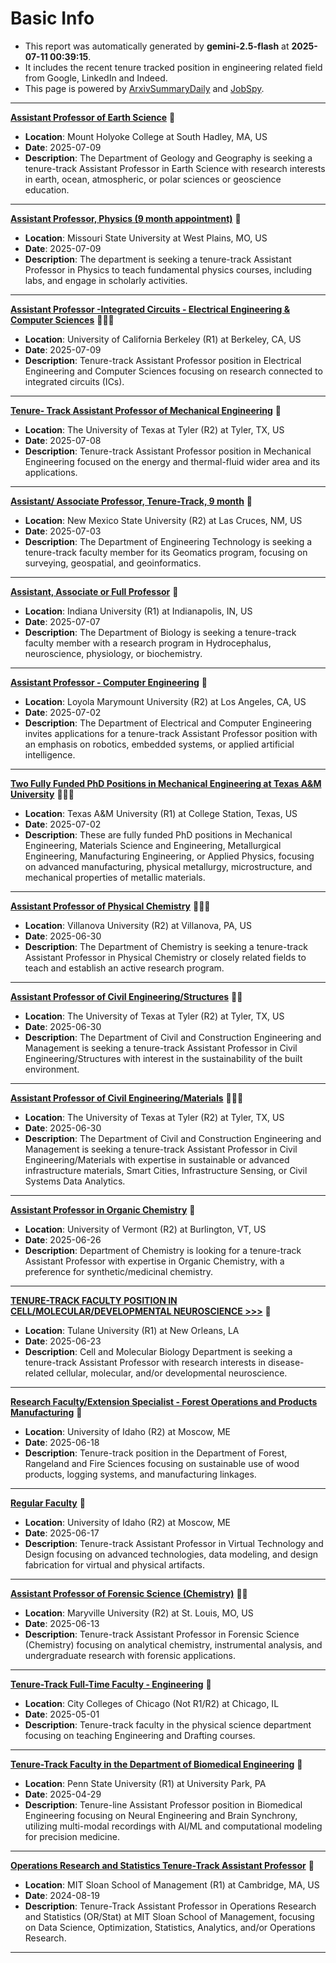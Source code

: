 
# Basic Info
- This report was automatically generated by **gemini-2.5-flash** at **2025-07-11 00:39:15**.  
- It includes the recent tenure tracked position in engineering related field from Google, LinkedIn and Indeed.  
- This page is powered by [ArxivSummaryDaily](https://github.com/dong-zehao/ArxivSummaryDaily) and [JobSpy](https://github.com/speedyapply/JobSpy).
---
**[Assistant Professor of Earth Science](https://www.indeed.com/viewjob?jk=513a853519f16bea)** 🌟
- **Location**: Mount Holyoke College at South Hadley, MA, US
- **Date**: 2025-07-09
- **Description**: The Department of Geology and Geography is seeking a tenure-track Assistant Professor in Earth Science with research interests in earth, ocean, atmospheric, or polar sciences or geoscience education.
---
**[Assistant Professor, Physics (9 month appointment)](https://www.indeed.com/viewjob?jk=619dcc66ed6e21a4)** 🌟
- **Location**: Missouri State University at West Plains, MO, US
- **Date**: 2025-07-09
- **Description**: The department is seeking a tenure-track Assistant Professor in Physics to teach fundamental physics courses, including labs, and engage in scholarly activities.
---
**[Assistant Professor -Integrated Circuits - Electrical Engineering & Computer Sciences](https://www.indeed.com/viewjob?jk=c6c659453208b747)** 🌟🌟🌟
- **Location**: University of California Berkeley (R1) at Berkeley, CA, US
- **Date**: 2025-07-09
- **Description**: Tenure-track Assistant Professor position in Electrical Engineering and Computer Sciences focusing on research connected to integrated circuits (ICs).
---
**[Tenure- Track Assistant Professor of Mechanical Engineering](https://www.indeed.com/viewjob?jk=ce570dd30c6aac80)** 🌟
- **Location**: The University of Texas at Tyler (R2) at Tyler, TX, US
- **Date**: 2025-07-08
- **Description**: Tenure-track Assistant Professor position in Mechanical Engineering focused on the energy and thermal-fluid wider area and its applications.
---
**[Assistant/ Associate Professor, Tenure-Track, 9 month](https://www.indeed.com/viewjob?jk=1381bf61c9e575cd)** 🌟
- **Location**: New Mexico State University (R2) at Las Cruces, NM, US
- **Date**: 2025-07-03
- **Description**: The Department of Engineering Technology is seeking a tenure-track faculty member for its Geomatics program, focusing on surveying, geospatial, and geoinformatics.
---
**[Assistant, Associate or Full Professor](https://www.indeed.com/viewjob?jk=a2ff5e47d98e6ae4)** 🌟
- **Location**: Indiana University (R1) at Indianapolis, IN, US
- **Date**: 2025-07-07
- **Description**: The Department of Biology is seeking a tenure-track faculty member with a research program in Hydrocephalus, neuroscience, physiology, or biochemistry.
---
**[Assistant Professor - Computer Engineering](https://www.indeed.com/viewjob?jk=df00fc4e0c42eb7c)** 🌟
- **Location**: Loyola Marymount University (R2) at Los Angeles, CA, US
- **Date**: 2025-07-02
- **Description**: The Department of Electrical and Computer Engineering invites applications for a tenure-track Assistant Professor position with an emphasis on robotics, embedded systems, or applied artificial intelligence.
---
**[Two Fully Funded PhD Positions in Mechanical Engineering at Texas A&M University](https://www.linkedin.com/jobs/view/4259572294)** 🌟🌟🌟
- **Location**: Texas A&M University (R1) at College Station, Texas, US
- **Date**: 2025-07-02
- **Description**: These are fully funded PhD positions in Mechanical Engineering, Materials Science and Engineering, Metallurgical Engineering, Manufacturing Engineering, or Applied Physics, focusing on advanced manufacturing, physical metallurgy, microstructure, and mechanical properties of metallic materials.
---
**[Assistant Professor of Physical Chemistry](https://www.indeed.com/viewjob?jk=a019b70ad91bf9a4)** 🌟🌟🌟
- **Location**: Villanova University (R2) at Villanova, PA, US
- **Date**: 2025-06-30
- **Description**: The Department of Chemistry is seeking a tenure-track Assistant Professor in Physical Chemistry or closely related fields to teach and establish an active research program.
---
**[Assistant Professor of Civil Engineering/Structures](https://www.indeed.com/viewjob?jk=0e4bd0792ef6bd45)** 🌟🌟
- **Location**: The University of Texas at Tyler (R2) at Tyler, TX, US
- **Date**: 2025-06-30
- **Description**: The Department of Civil and Construction Engineering and Management is seeking a tenure-track Assistant Professor in Civil Engineering/Structures with interest in the sustainability of the built environment.
---
**[Assistant Professor of Civil Engineering/Materials](https://www.indeed.com/viewjob?jk=35ba860afb8585eb)** 🌟🌟🌟
- **Location**: The University of Texas at Tyler (R2) at Tyler, TX, US
- **Date**: 2025-06-30
- **Description**: The Department of Civil and Construction Engineering and Management is seeking a tenure-track Assistant Professor in Civil Engineering/Materials with expertise in sustainable or advanced infrastructure materials, Smart Cities, Infrastructure Sensing, or Civil Systems Data Analytics.
---
**[Assistant Professor in Organic Chemistry](https://www.indeed.com/viewjob?jk=51b63287b031f08e)** 🌟
- **Location**: University of Vermont (R2) at Burlington, VT, US
- **Date**: 2025-06-26
- **Description**: Department of Chemistry is looking for a tenure-track Assistant Professor with expertise in Organic Chemistry, with a preference for synthetic/medicinal chemistry.
---
**[TENURE-TRACK FACULTY POSITION IN CELL/MOLECULAR/DEVELOPMENTAL NEUROSCIENCE >>>](https://www.linkedin.com/jobs/view/4255245741)** 🌟
- **Location**: Tulane University (R1) at New Orleans, LA
- **Date**: 2025-06-23
- **Description**: Cell and Molecular Biology Department is seeking a tenure-track Assistant Professor with research interests in disease-related cellular, molecular, and/or developmental neuroscience.
---
**[Research Faculty/Extension Specialist - Forest Operations and Products Manufacturing](https://www.linkedin.com/jobs/view/4250719274)** 🌟
- **Location**: University of Idaho (R2) at Moscow, ME
- **Date**: 2025-06-18
- **Description**: Tenure-track position in the Department of Forest, Rangeland and Fire Sciences focusing on sustainable use of wood products, logging systems, and manufacturing linkages.
---
**[Regular Faculty](https://www.linkedin.com/jobs/view/4252836150)** 🌟
- **Location**: University of Idaho (R2) at Moscow, ME
- **Date**: 2025-06-17
- **Description**: Tenure-track Assistant Professor in Virtual Technology and Design focusing on advanced technologies, data modeling, and design fabrication for virtual and physical artifacts.
---
**[Assistant Professor of Forensic Science (Chemistry)](https://www.indeed.com/viewjob?jk=544c75558ef6294e)** 🌟🌟
- **Location**: Maryville University (R2) at St. Louis, MO, US
- **Date**: 2025-06-13
- **Description**: Tenure-track Assistant Professor in Forensic Science (Chemistry) focusing on analytical chemistry, instrumental analysis, and undergraduate research with forensic applications.
---
**[Tenure-Track Full-Time Faculty - Engineering](https://www.linkedin.com/jobs/view/4219216033)** 🌟
- **Location**: City Colleges of Chicago (Not R1/R2) at Chicago, IL
- **Date**: 2025-05-01
- **Description**: Tenure-track faculty in the physical science department focusing on teaching Engineering and Drafting courses.
---
**[Tenure-Track Faculty in the Department of Biomedical Engineering](https://www.linkedin.com/jobs/view/4219143242)** 🌟
- **Location**: Penn State University (R1) at University Park, PA
- **Date**: 2025-04-29
- **Description**: Tenure-line Assistant Professor position in Biomedical Engineering focusing on Neural Engineering and Brain Synchrony, utilizing multi-modal recordings with AI/ML and computational modeling for precision medicine.
---
**[Operations Research and Statistics Tenure-Track Assistant Professor](https://www.indeed.com/viewjob?jk=d6e412471194c05a)** 🌟
- **Location**: MIT Sloan School of Management (R1) at Cambridge, MA, US
- **Date**: 2024-08-19
- **Description**: Tenure-Track Assistant Professor in Operations Research and Statistics (OR/Stat) at MIT Sloan School of Management, focusing on Data Science, Optimization, Statistics, Analytics, and/or Operations Research.
---
